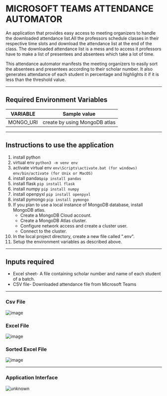# MICROSOFT TEAMS ATTENDANCE AUTOMATOR

 An application 
that provides easy access to meeting organizers to handle the downloaded attendance list.All the professors schedule classes in their respective time slots and download the attendance list at the end of the class. The downloaded attendance list is a mess and to access it professors have to make a list of presentees and absentees which take a lot of time. 

This attendance automator manifests the meeting organizers to easily sort the absentees and presentees according to their scholar number. It also generates attendance of each student in percentage and highlights it if it is less than the threshold value.

---
## Required Environment Variables

VARIABLE | Sample value
---- | ---
MONGO_URI | create by using MongoDB atlas

---
## Instructions to use the application
1. install python
2. virtual env
  `python3 -m venv env`
3. activate virtual env `env\Scripts\activate.bat
(for windows)` `env/bin/activate
(for Unix or MacOS)` 
4. install pandas`pip install pandas` 
5. install flask `pip install flask`
6. install numpy `pip install numpy` 
7. install openpyxl `pip install openpyxl` 
8. install pymongo `pip install pymongo`
9. If you plan to use a local instance of MongoDB database, install MongoDB atlas. 
    * Create a MongoDB Cloud account.
    * Create a MongoDB Atlas cluster.
    * Configure network access and create a cluster user.
    * Connect to the cluster.
10. In the local project directory, create a new file called ".env".
11. Setup the environment variables as described above.

---
## Inputs required
- Excel sheet- A file containing scholar number and name of each student of a batch.
- CSV file- Downloaded attendance file from Microsoft Teams

---
### Csv File
![image](https://user-images.githubusercontent.com/79581223/145602811-e83dae5c-d340-4510-b745-b2e7b90fdaea.png)


### Excel File
![image](https://user-images.githubusercontent.com/79581223/145603046-6b3f084c-ff29-41a7-898e-c76a03c78897.png)


### Sorted Excel File 
![image](https://user-images.githubusercontent.com/79581223/145603472-c690ecdf-f215-492c-8ca0-dcb2e61edf6a.png)

---

### Application Interface
![unknown](https://user-images.githubusercontent.com/79581223/145603679-3353accc-304d-4c2b-a3c6-5900c42e202f.png)


